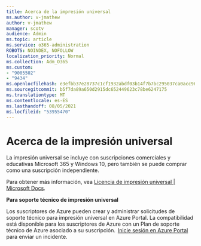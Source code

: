 ```yaml
---
title: Acerca de la impresión universal
ms.author: v-jmathew
author: v-jmathew
manager: scotv
audience: Admin
ms.topic: article
ms.service: o365-administration
ROBOTS: NOINDEX, NOFOLLOW
localization_priority: Normal
ms.collection: Adm_O365
ms.custom:
- "9005502"
- "9434"
ms.openlocfilehash: e3efbb37e28737c1cf1932abdf03b14f7b7bc295037ca0acc9602d8864b4a8ae
ms.sourcegitcommit: b5f7da89a650d2915dc652449623c78be6247175
ms.translationtype: MT
ms.contentlocale: es-ES
ms.lasthandoff: 08/05/2021
ms.locfileid: "53955470"
---
```

# <a name="about-universal-print"></a>Acerca de la impresión universal

La impresión universal se incluye con suscripciones comerciales y educativas Microsoft 365 y Windows 10, pero también se puede comprar como una suscripción independiente.

Para obtener más información, vea [Licencia de impresión universal | Microsoft Docs](https://docs.microsoft.com/universal-print/fundamentals/universal-print-license).

**Para soporte técnico de impresión universal**

Los suscriptores de Azure pueden crear y administrar solicitudes de soporte técnico para impresión universal en Azure Portal. La compatibilidad está disponible para los suscriptores de Azure con un Plan de soporte técnico de Azure asociado a su suscripción.  [Inicie sesión en Azure Portal](https://ms.portal.azure.com/#blade/Microsoft_Azure_Support/HelpAndSupportBlade/newsupportrequest) para enviar un incidente.